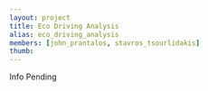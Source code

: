 ```yaml
---
layout: project
title: Eco Driving Analysis
alias: eco_driving_analysis
members: [john_prantalos, stavros_tsourlidakis]
thumb:
---
```

Info Pending
